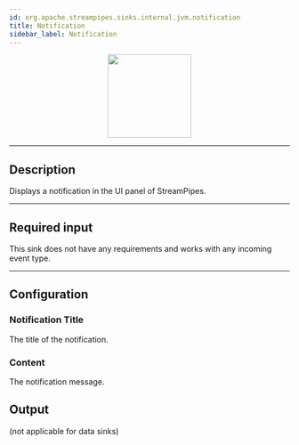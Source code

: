 ```yaml
---
id: org.apache.streampipes.sinks.internal.jvm.notification
title: Notification
sidebar_label: Notification
---
```


<!--
  ~ Licensed to the Apache Software Foundation (ASF) under one or more
  ~ contributor license agreements.  See the NOTICE file distributed with
  ~ this work for additional information regarding copyright ownership.
  ~ The ASF licenses this file to You under the Apache License, Version 2.0
  ~ (the "License"); you may not use this file except in compliance with
  ~ the License.  You may obtain a copy of the License at
  ~
  ~    http://www.apache.org/licenses/LICENSE-2.0
  ~
  ~ Unless required by applicable law or agreed to in writing, software
  ~ distributed under the License is distributed on an "AS IS" BASIS,
  ~ WITHOUT WARRANTIES OR CONDITIONS OF ANY KIND, either express or implied.
  ~ See the License for the specific language governing permissions and
  ~ limitations under the License.
  ~
  -->



<p align="center"> 
    <img src="/img/pipeline-elements/org.apache.streampipes.sinks.internal.jvm.notification/icon.png" width="150px;" class="pe-image-documentation"/>
</p>

***

## Description

Displays a notification in the UI panel of StreamPipes.

***

## Required input

This sink does not have any requirements and works with any incoming event type.

***

## Configuration

### Notification Title

The title of the notification.

### Content

The notification message.

## Output

(not applicable for data sinks)